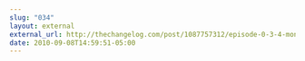 ```yaml
---
slug: "034"
layout: external
external_url: http://thechangelog.com/post/1087757312/episode-0-3-4-mongrel2-guitar-and-more-with-zed-shaw
date: 2010-09-08T14:59:51-05:00
---
```


